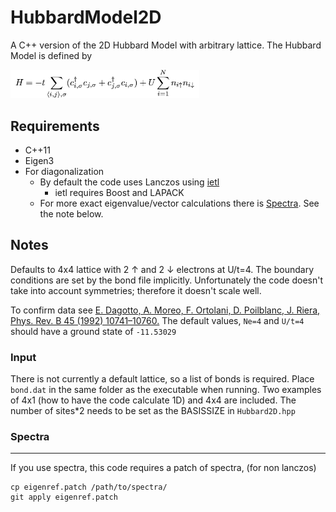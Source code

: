 # HubbardModel2D
A C++ version of the 2D Hubbard Model with arbitrary lattice. The Hubbard Model is defined by

<img src="images/hubbardmodel.png" width="60%">

## Requirements
* C++11
* Eigen3
* For diagonalization 
  * By default the code uses Lanczos using [ietl](https://github.com/garrison/ietl)
    * ietl requires Boost and LAPACK
  * For more exact eigenvalue/vector calculations there is [Spectra](https://github.com/yixuan/spectra). See the note below.


## Notes
Defaults to 4x4 lattice with 2 ↑ and 2 ↓ electrons at U/t=4. The boundary conditions are set by the bond file implicitly. 
Unfortunately the code doesn't take into account symmetries; therefore it doesn't scale well.

To confirm data see [E. Dagotto, A. Moreo, F. Ortolani, D. Poilblanc, J. Riera, Phys. Rev. B 45 (1992) 10741–10760.](https://link.aps.org/doi/10.1103/PhysRevB.45.10741)
The default values, `Ne=4` and `U/t=4` should have a ground state of `-11.53029`

### Input
There is not currently a default lattice, so a list of bonds is required. Place `bond.dat` in the same folder as the executable when running. Two examples of 4x1 (how to have the code calculate 1D) and 4x4 are included. The number of sites*2 needs to be set as the BASISSIZE in `Hubbard2D.hpp`

### Spectra
---
If you use spectra, this code requires a patch of spectra, (for non lanczos)
```
cp eigenref.patch /path/to/spectra/
git apply eigenref.patch
```
